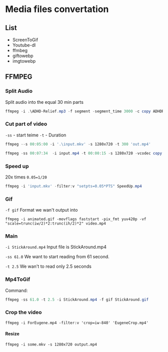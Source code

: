 # Media files convertation

## List

- ScreenToGif
- Youtube-dl
- ffmbeg
- giftowebp
- imgtowebp

## FFMPEG

### Split Audio

Split audio into the equal 30 min parts

```powershell
ffmpeg -i .\ADHD-Relief.mp3 -f segment -segment_time 3000 -c copy ADHDRelief%03d.mp3
```
### 


### Cut part of video 
`-ss` - start teime
`-t` - Duration 

```powershell
ffmpeg --s 00:05:00 -i '.\input.mkv' -s 1280x720 -t 300 'out.mp4'
```
```powershell
ffmpeg -ss 00:07:34  -i input.mp4 -t 00:00:15 -s 1280x720 -vcodec copy -acodec copy output.mp4
```

### Speed up 

20x times `0.05=1/20`

```powershell
ffmpeg -i 'input.mkv' -filter:v "setpts=0.05*PTS" SpeedUp.mp4
```

### Gif
`-f gif` 
Format we wan't output into

`ffmpeg -i animated.gif -movflags faststart -pix_fmt yuv420p -vf "scale=trunc(iw/2)*2:trunc(ih/2)*2" video.mp4
`
### Main

`-i StickAround.mp4`
Input file is StickAround.mp4


`-ss 61.0` 
We want to start reading  from 61 second.

`-t 2.5`
We wan't to read only 2.5 seconds

### Mp4ToGif

Command:

```powershell 
ffmpeg -ss 61.0 -t 2.5 -i StickAround.mp4 -f gif StickAround.gif 
```

### Crop the video
`ffmpeg -i ForEugene.mp4 -filter:v 'crop=iw-840' 'EugeneCrop.mp4'`

#### Resize

`ffmpeg -i some.mkv -s 1280x720 output.mp4`
